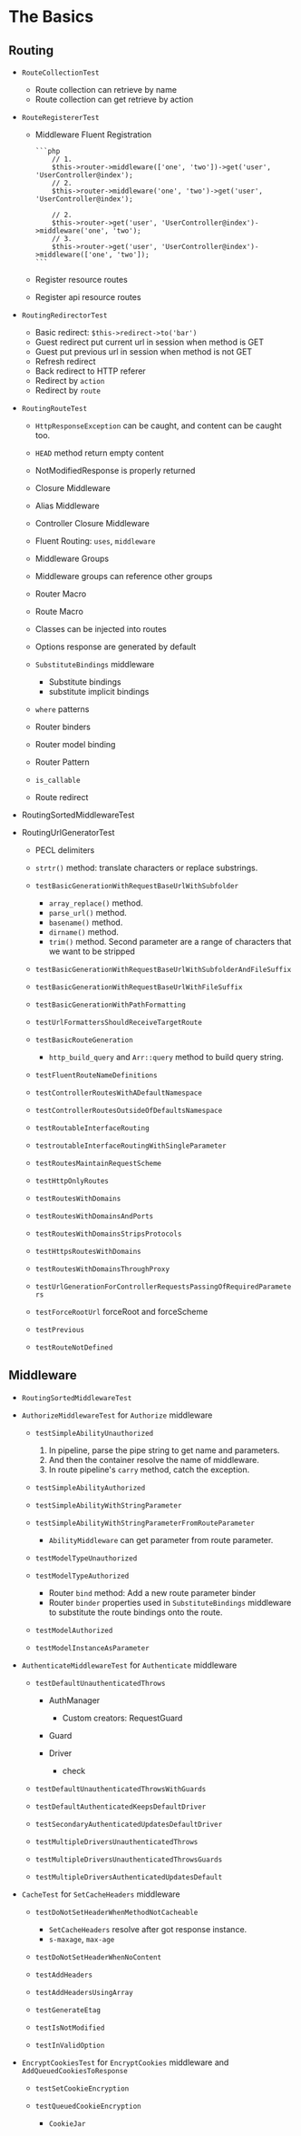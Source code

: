 # The Basics

## Routing

* `RouteCollectionTest`

  * Route collection can retrieve by name
  * Route collection can get retrieve by action

* `RouteRegistererTest`

  * Middleware Fluent Registration

        ```php
            // 1.
            $this->router->middleware(['one', 'two'])->get('user', 'UserController@index');
            // 2.
            $this->router->middleware('one', 'two')->get('user', 'UserController@index');

            // 2.
            $this->router->get('user', 'UserController@index')->middleware('one', 'two');
            // 3.
            $this->router->get('user', 'UserController@index')->middleware(['one', 'two']);
        ```
  * Register resource routes
  * Register api resource routes

* `RoutingRedirectorTest`

  * Basic redirect: `$this->redirect->to('bar')`
  * Guest redirect put current url in session when method is GET
  * Guest put previous url in session when method is not GET
  * Refresh redirect
  * Back redirect to HTTP referer
  * Redirect by `action`
  * Redirect by `route`

* `RoutingRouteTest`

  * `HttpResponseException` can be caught, and content can be caught too.
  * `HEAD` method return empty content
  * NotModifiedResponse is properly returned
  * Closure Middleware
  * Alias Middleware
  * Controller Closure Middleware
  * Fluent Routing: `uses`, `middleware`
  * Middleware Groups
  * Middleware groups can reference other groups
  * Router Macro
  * Route Macro
  * Classes can be injected into routes
  * Options response are generated by default
  * `SubstituteBindings` middleware

    * Substitute bindings
    * substitute implicit bindings

  * `where` patterns
  * Router binders
  * Router model binding
  * Router Pattern
  * `is_callable`
  * Route redirect

* RoutingSortedMiddlewareTest

* RoutingUrlGeneratorTest

  * PECL delimiters
  * `strtr()` method: translate characters or replace substrings.
  * `testBasicGenerationWithRequestBaseUrlWithSubfolder`

    * `array_replace()` method.
    * `parse_url()` method.
    * `basename()` method.
    * `dirname()` method.
    * `trim()` method. Second parameter are a range of characters that we want to be stripped

  * `testBasicGenerationWithRequestBaseUrlWithSubfolderAndFileSuffix`
  * `testBasicGenerationWithRequestBaseUrlWithFileSuffix`
  * `testBasicGenerationWithPathFormatting`
  * `testUrlFormattersShouldReceiveTargetRoute`
  * `testBasicRouteGeneration`

    * `http_build_query` and `Arr::query` method to build query string.

  * `testFluentRouteNameDefinitions`
  * `testControllerRoutesWithADefaultNamespace`
  * `testControllerRoutesOutsideOfDefaultsNamespace`
  * `testRoutableInterfaceRouting`
  * `testroutableInterfaceRoutingWithSingleParameter`
  * `testRoutesMaintainRequestScheme`
  * `testHttpOnlyRoutes`
  * `testRoutesWithDomains`
  * `testRoutesWithDomainsAndPorts`
  * `testRoutesWithDomainsStripsProtocols`
  * `testHttpsRoutesWithDomains`
  * `testRoutesWithDomainsThroughProxy`
  * `testUrlGenerationForControllerRequestsPassingOfRequiredParameters`
  * `testForceRootUrl` forceRoot and forceScheme
  * `testPrevious`
  * `testRouteNotDefined`

## Middleware

* `RoutingSortedMiddlewareTest`
* `AuthorizeMiddlewareTest` for `Authorize` middleware

  * `testSimpleAbilityUnauthorized`

    1. In pipeline, parse the pipe string to get name and parameters.
    2. And then the container resolve the name of middleware.
    3. In route pipeline's `carry` method, catch the exception.

  * `testSimpleAbilityAuthorized`
  * `testSimpleAbilityWithStringParameter`
  * `testSimpleAbilityWithStringParameterFromRouteParameter`

    * `AbilityMiddleware` can get parameter from route parameter.

  * `testModelTypeUnauthorized`
  * `testModelTypeAuthorized`

    * Router `bind` method: Add a new route parameter binder
    * Router `binder` properties used in `SubstituteBindings` middleware to substitute the route bindings onto the route.

  * `testModelAuthorized`
  * `testModelInstanceAsParameter`

* `AuthenticateMiddlewareTest` for `Authenticate` middleware

  * `testDefaultUnauthenticatedThrows`

    * AuthManager

      * Custom creators: RequestGuard

    * Guard
    * Driver

      * check

  * `testDefaultUnauthenticatedThrowsWithGuards`
  * `testDefaultAuthenticatedKeepsDefaultDriver`
  * `testSecondaryAuthenticatedUpdatesDefaultDriver`
  * `testMultipleDriversUnauthenticatedThrows`
  * `testMultipleDriversUnauthenticatedThrowsGuards`
  * `testMultipleDriversAuthenticatedUpdatesDefault`

* `CacheTest` for `SetCacheHeaders` middleware

  * `testDoNotSetHeaderWhenMethodNotCacheable`

    * `SetCacheHeaders` resolve after got response instance.
    * `s-maxage`, `max-age`

  * `testDoNotSetHeaderWhenNoContent`
  * `testAddHeaders`
  * `testAddHeadersUsingArray`
  * `testGenerateEtag`
  * `testIsNotModified`
  * `testInValidOption`

* `EncryptCookiesTest` for `EncryptCookies` middleware and `AddQueuedCookiesToResponse`

  * `testSetCookieEncryption`
  * `testQueuedCookieEncryption`

    * `CookieJar`